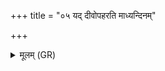 +++
title = "०५ यद् दीवोपहरति माध्यन्दिनम्"

+++
<details><summary>मूलम् (GR)</summary>

यद् दीवोपहरति  
माध्यंदिनम् एव तत् सवनम् ॥
</details>